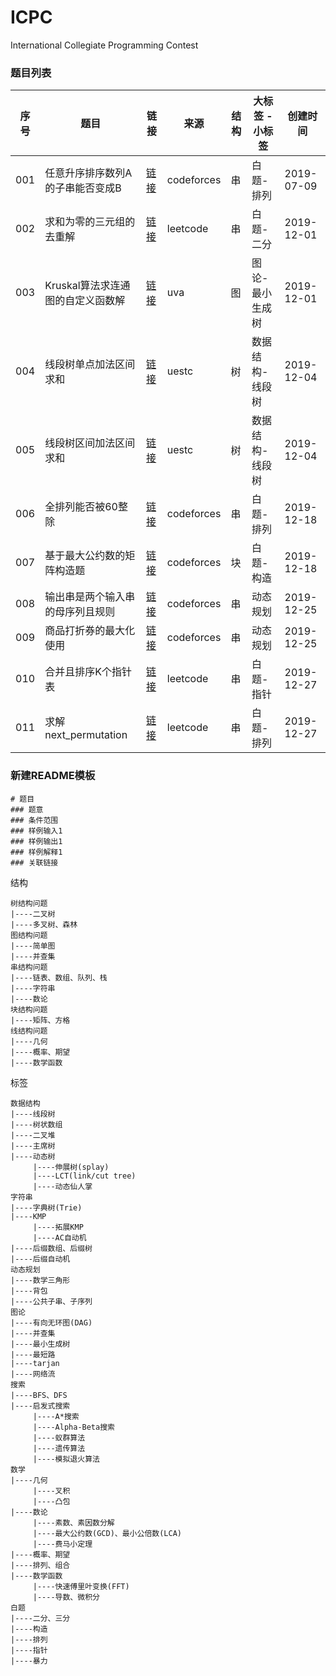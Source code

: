 
# ICPC

International Collegiate Programming Contest

### 题目列表

|序号|题目|链接|来源|结构|大标签 - 小标签|创建时间
|--|--|--|--|--|--|--|
|001|任意升序排序数列A的子串能否变成B|[链接](白题/codeforces_contest1187_problemD_任意升序排序数列A的子串能否变成B)|codeforces|串|白题-排列|2019-07-09|
|002|求和为零的三元组的去重解|[链接](白题/leetcode_problem15_求和为零的三元组的去重解)|leetcode|串|白题-二分|2019-12-01|
|003|Kruskal算法求连通图的自定义函数解|[链接](图论/uva_1395_Kruskal算法求连通图的自定义函数解)|uva|图|图论-最小生成树|2019-12-01|
|004|线段树单点加法区间求和|[链接](数据结构/uestc_problem_838_线段树单点加法区间求和)|uestc|树|数据结构-线段树|2019-12-04|
|005|线段树区间加法区间求和|[链接](数据结构/uestc_problem_838_线段树区间加法区间求和)|uestc|树|数据结构-线段树|2019-12-04|
|006|全排列能否被60整除|[链接](白题/codeforces_contest1266_problemA_全排列能否被60整除)|codeforces|串|白题-排列|2019-12-18|
|007|基于最大公约数的矩阵构造题|[链接](白题/codeforces_contest1266_problemC_基于最大公约数的矩阵构造题)|codeforces|块|白题-构造|2019-12-18|
|008|输出串是两个输入串的母序列且规则|[链接](动态规划/codeforces_contest1272_problemF_输出串是两个输入串的母序列且规则)|codeforces|串|动态规划|2019-12-25|
|009|商品打折券的最大化使用|[链接](动态规划/codeforces_contest1282_problemB2_商品打折券的最大化使用)|codeforces|串|动态规划|2019-12-25|
|010|合并且排序K个指针表|[链接](白题/leetcode_problem23_合并且排序K个指针表)|leetcode|串|白题-指针|2019-12-27|
|011|求解next_permutation|[链接](白题/leetcode_problem31_求解next_permutation)|leetcode|串|白题-排列|2019-12-27|

### 新建README模板
```
# 题目
### 题意
### 条件范围
### 样例输入1
### 样例输出1
### 样例解释1
### 关联链接
```
 
结构
```
树结构问题
|----二叉树
|----多叉树、森林
图结构问题
|----简单图
|----并查集
串结构问题
|----链表、数组、队列、栈
|----字符串
|----数论
块结构问题
|----矩阵、方格
线结构问题
|----几何
|----概率、期望
|----数学函数
 ```
 
标签
```
数据结构
|----线段树
|----树状数组
|----二叉堆
|----主席树
|----动态树
     |----伸展树(splay)
     |----LCT(link/cut tree)
     |----动态仙人掌
字符串
|----字典树(Trie)
|----KMP
     |----拓展KMP
     |----AC自动机
|----后缀数组、后缀树
|----后缀自动机
动态规划
|----数学三角形
|----背包
|----公共子串、子序列
图论
|----有向无环图(DAG)
|----并查集
|----最小生成树
|----最短路
|----tarjan
|----网络流
搜索
|----BFS、DFS
|----启发式搜索
     |----A*搜索
     |----Alpha-Beta搜索
     |----蚁群算法
     |----遗传算法
     |----模拟退火算法
数学
|----几何
     |----叉积
     |----凸包
|----数论
     |----素数、素因数分解
     |----最大公约数(GCD)、最小公倍数(LCA)
     |----费马小定理
|----概率、期望
|----排列、组合
|----数学函数
     |----快速傅里叶变换(FFT)
     |----导数、微积分
白题
|----二分、三分
|----构造
|----排列
|----指针
|----暴力
```
